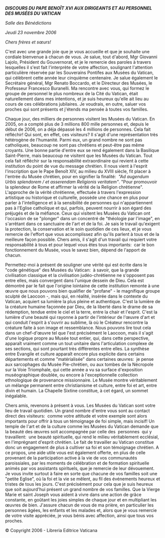 ***DISCOURS DU PAPE BENOÎT XVI*** ***AUX DIRIGEANTS ET AU PERSONNEL DES MUSÉES DU VATICAN***

*Salle des Bénédictions*

*Jeudi 23 novembre 2006*

*Chers frères et sœurs!*

C'est avec une grande joie que je vous accueille et que je souhaite une cordiale bienvenue à chacun de vous. Je salue, tout d'abord, Mgr Giovanni Lajolo, Président du Gouvernorat, et je le remercie des paroles à travers lesquelles il s'est fait l'interprète de votre affection, soulignant l'attention particulière réservée par les Souverains Pontifes aux Musées du Vatican, qui célèbrent cette année leur cinquième centenaire. Je salue également le Secrétaire général, Mgr Renato Boccardo, et le Directeur des Musées, le Professeur Francesco Buranelli. Ma rencontre avec vous, qui formez le groupe de personnel le plus nombreux de la Cité du Vatican, était naturellement dans mes intentions, et je suis heureux qu'elle ait lieu au cours de ces célébrations jubilaires. Je voudrais, en outre, saluer vos proches qui sont présents et j'étends ma pensée à toutes vos familles.

Chaque jour, des milliers de personnes visitent les Musées du Vatican. En 2005, on a compté plus de 3 millions 800 mille personnes et, depuis le début de 2006, on a déja dépassé les 4 millions de personnes. Cela fait réfléchir! Qui sont, en effet, ces visiteurs? Il s'agit d'une représentation très hétérogène de l'humanité. Parmi eux, un grand nombre ne sont pas catholiques, beaucoup ne sont pas chrétiens et peut-être pas même croyants. Une bonne partie d'entre eux se rend également dans la Basilique Saint-Pierre, mais beaucoup ne visitent que les Musées du Vatican. Tout cela fait réfléchir sur la responsabilité extraordinaire qui revient à cette institution du point de vue du message chrétien. Il nous vient à l'esprit l'inscription que le Pape Benoît XIV, au milieu du XVIII siècle, fit placer à l'entrée du Musée chrétien, pour en signifier la finalité:  *"Ad augendum Urbis splendorem / et asserendam Religionis veritatem"*. "Pour promouvoir la splendeur de Rome et affirmer la vérité de la Religion chrétienne". L'approche de la vérité chrétienne, effectuée à travers l'expression artistique ou historique et culturelle, possède une chance en plus pour parler à l'intelligence et à la sensibilité de personnes qui n'appartiennent pas à l'Eglise catholique et qui, parfois, peuvent nourrir à son égard des préjugés et de la méfiance. Ceux qui visitent les Musées du Vatican ont l'occasion de se "plonger" dans un concentré de "théologie par l'image", en s'arrêtant dans ce sanctuaire de l'art et de la foi. Je sais le travail qu'exigent la protection, la conservation et le soin quotidien de ces lieux, et je vous remercie de l'effort que vous accomplissez afin qu'ils parlent à tous et de la meilleure façon possible. Chers amis, il s'agit d'un travail qui requiert votre responsabilité à tous et pour lequel vous êtes tous importants:  car le bon fonctionnement du Musée, vous le savez bien, dépend de l'apport de chacun.

Permettez-moi à présent de souligner une vérité qui est écrite dans le "code génétique" des Musées du Vatican:  à savoir, que la grande civilisation classique et la civilisation judéo-chrétienne ne s'opposent pas entre elles, mais convergent dans l'unique dessein de Dieu. Cela est démontré par le fait que l'origine lointaine de cette institution remonte à une œuvre que nous pouvons bien qualifier de "profane" - le magnifique groupe sculpté de Laocoon -, mais qui, en réalité, insérée dans le contexte du Vatican, acquiert sa lumière la plus pleine et authentique. C'est la lumière de la créature humaine façonnée par Dieu, de la liberté dans le drame de sa rédemption, tendue entre le ciel et la terre, entre la chair et l'esprit. C'est la lumière d'une beauté qui rayonne à partir de l'intérieur de l'œuvre d'art et qui conduit l'esprit à s'ouvrir au sublime, là où le Créateur rencontre la créature faite à son image et ressemblance. Nous pouvons lire tout cela dans un chef-d'œuvre tel que l'est précisément le Laocoon, mais il s'agit d'une logique propre au Musée tout entier, qui, dans cette perspective, apparaît vraiment comme un tout unitaire dans l'articulation complexe de ses sections, qui sont pourtant très différentes entre elles. La synthèse entre Evangile et culture apparaît encore plus explicite dans certains départements et comme "matérialisée" dans certaines œuvres:  je pense aux sarcophages du Musée Pie-chrétien, ou aux tombes de la Nécropole sur la Voie Triomphale, qui cette année a vu sa surface d'exposition muséographique doublée, ou encore à l'exceptionnelle collection ethnologique de provenance missionnaire. Le Musée montre véritablement un mélange permanent entre christianisme et culture, entre foi et art, entre divin et humain. La Chapelle Sixtine constitue, à cet égard, un sommet inégalable.

Chers amis, revenons à présent à vous. Les Musées du Vatican sont votre lieu de travail quotidien. Un grand nombre d'entre vous sont au contact direct des visiteurs:  comme votre attitude et votre exemple sont alors importants pour offrir à tous un témoignage de foi simple, mais incisif! Un temple de l'art et de la culture comme les Musées du Vatican demande que la beauté des œuvres soit accompagnée par celle des  personnes  qui y travaillent:  une beauté spirituelle, qui rend le milieu véritablement ecclésial, en l'imprégnant d'esprit chrétien. Le fait de travailler au Vatican constitue donc un engagement de plus à cultiver sa foi et son témoignage chrétien. A ce propos, une aide utile vous est également offerte, en plus de celle provenant de la participation active à la vie de vos communautés paroissiales, par les moments de célébration et de formation spirituelle animés par vos assistants spirituels, que je remercie de leur dévouement. Je vous invite surtout à faire en sorte que chacune de vos familles soit une "petite Eglise", où la foi et la vie se mêlent, au fil des événements heureux et tristes de tous les jours. C'est précisément pour cela que je suis heureux que soit aujourd'hui présent un grand nombre de vos familles. Que la Vierge Marie et saint Joseph vous aident à vivre dans une action de grâce constante, en goûtant les joies simples de chaque jour et en multipliant les œuvres de bien. J'assure chacun de vous de ma prière, en particulier les personnes âgées, les enfants et les malades et, alors que je vous remercie de votre visite appréciée, je vous bénis avec affection, ainsi que tous vos proches.

© Copyright 2006 - Libreria Editrice Vaticana